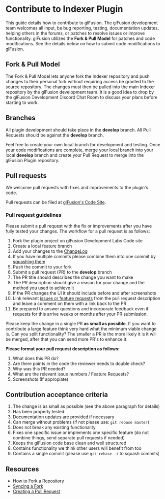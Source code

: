 # Contribute to Indexer Plugin

This guide details how to contribute to glFusion. The glFusion development team welcomes
all input, be bug reporting, testing, documentation updates, helping others in the forums,
or patches to resolve issues or improve functionality.  glFusion utilizes the
**Fork & Pull Model** for patches and code modifications. See the details below on how to
submit code modifications to glFusion.

## Fork & Pull Model

The Fork & Pull Model lets anyone fork the Indexer repository and push changes to their
personal fork without requiring access be granted to the source repository. The changes
must then be pulled into the main Indexer repository by the glFusion development team.
It is a good idea to drop by the glFusion Development Discord Chat Room to
discuss your plans before starting to work.

## Branches

All plugin development should take place in the **develop** branch. All Pull Requests should
be against the **develop** branch.

Feel free to create your own local branch for development and testing. Once your code
modifications are complete, merge your local branch into your local **develop** branch
and create your Pull Request to merge into the glFusion Plugin repository.

## Pull requests

We welcome pull requests with fixes and improvements to the plugin's code.

Pull requests can be filed at [glFusion's Code Site](https://code.glfusion.org/glfusion-plugins/indexer/pulls).

### Pull request guidelines

Please submit a pull request with the fix or improvements after you have fully tested your
changes. The workflow for a pull request is as follows:

1. Fork the plugin project on glFusion Development Labs Code site
1. Create a local feature branch
1. Add your changes to the [ChangeLog](https://code.glfusion.org/glfusion-plugins/indexer/src/branch/develop/CHANGELOG.md)
1. If you have multiple commits please combine them into one commit by [squashing them](http://git-scm.com/book/en/Git-Tools-Rewriting-History#Squashing-Commits)
1. Push the commit to your fork
1. Submit a pull request (PR) to the **develop** branch
1. The PR title should describes the change you want to make
1. The PR description should give a reason for your change and the method you used to achieve it
1. If the PR changes the UI it should include before and after screenshots
1. Link relevant [issues or feature requests](https://code.glfusion.org/glfusion-plugins/indexer/issues)
from the pull request description and leave a comment on them with a link back to the PR
1. Be prepared to answer questions and incorporate feedback even if requests for this arrive weeks or months after your PR submission.

Please keep the change in a single PR **as small as possible**. If you want to contribute a large feature think very hard what the minimum viable change is. Can you split functionality? The smaller a PR is the more likely it is it will be merged, after that you can send more PR's to enhance it.

**Please format your pull request description as follows:**

1. What does this PR do?
2. Are there points in the code the reviewer needs to double check?
3. Why was this PR needed?
4. What are the relevant issue numbers / Feature Requests?
5. Screenshots (If appropiate)

## Contribution acceptance criteria

1. The change is as small as possible (see the above paragraph for details)
1. Has been properly tested
2. Documentation updates are provided if necessary
1. Can merge without problems (if not please use: `git rebase master`)
1. Does not break any existing functionality
1. Fixes one specific issue or implements one specific feature (do not combine things, send separate pull requests if needed)
1. Keeps the glFusion code base clean and well structured
1. Contains functionality we think other users will benefit from too
1. Contains a single commit (please use `git rebase -i` to squash commits)

## Resources

* [How to Fork a Repository](https://help.github.com/articles/fork-a-repo)
* [Syncing a Fork](https://help.github.com/articles/syncing-a-fork)
* [Creating a Pull Request](https://help.github.com/articles/creating-a-pull-request)
